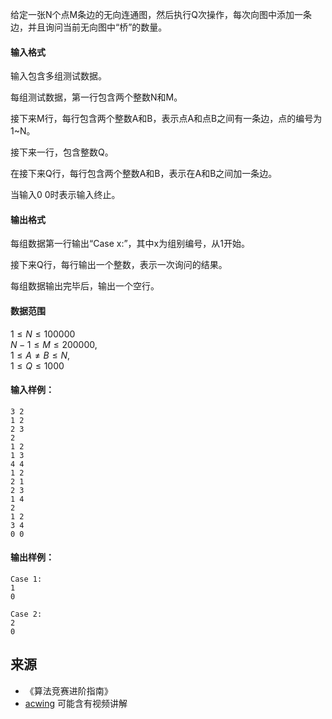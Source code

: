 给定一张N个点M条边的无向连通图，然后执行Q次操作，每次向图中添加一条边，并且询问当前无向图中“桥”的数量。

#### 输入格式

输入包含多组测试数据。

每组测试数据，第一行包含两个整数N和M。

接下来M行，每行包含两个整数A和B，表示点A和点B之间有一条边，点的编号为1~N。

接下来一行，包含整数Q。

在接下来Q行，每行包含两个整数A和B，表示在A和B之间加一条边。

当输入0 0时表示输入终止。

#### 输出格式

每组数据第一行输出“Case x:”，其中x为组别编号，从1开始。

接下来Q行，每行输出一个整数，表示一次询问的结果。

每组数据输出完毕后，输出一个空行。

#### 数据范围

$1 \le N \le 100000$  
$N-1 \le M \le 200000$,  
$1 \le A \neq B \le N$,  
$1 \le Q \le 1000$

#### 输入样例：

```
3 2
1 2
2 3
2
1 2
1 3
4 4
1 2
2 1
2 3
1 4
2
1 2
3 4
0 0
```

#### 输出样例：

```
Case 1:
1
0

Case 2:
2
0

```

## 来源 
- 《算法竞赛进阶指南》
- [acwing](https://www.acwing.com/problem/content/366/) 可能含有视频讲解
